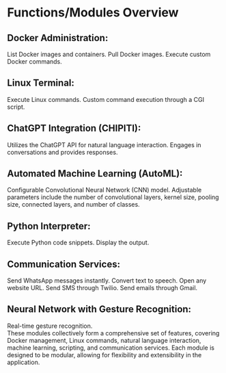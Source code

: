 <h1>Functions/Modules Overview</h1>

<h2>Docker Administration:</h2>

List Docker images and containers.
Pull Docker images.
Execute custom Docker commands.
<h2>Linux Terminal:</h2>

Execute Linux commands.
Custom command execution through a CGI script.
<h2>ChatGPT Integration (CHIPITI):</h2>

Utilizes the ChatGPT API for natural language interaction.
Engages in conversations and provides responses.
<h2>Automated Machine Learning (AutoML):</h2>

Configurable Convolutional Neural Network (CNN) model.
Adjustable parameters include the number of convolutional layers, kernel size, pooling size, connected layers, and number of classes.
<h2>Python Interpreter:</h2>

Execute Python code snippets.
Display the output.
<h2>Communication Services:</h2>

Send WhatsApp messages instantly.
Convert text to speech.
Open any website URL.
Send SMS through Twilio.
Send emails through Gmail.
<h2>Neural Network with Gesture Recognition:</h2>
Real-time gesture recognition.
<br>
These modules collectively form a comprehensive set of features, covering Docker management, Linux commands, natural language interaction, machine learning, scripting, and communication services. Each module is designed to be modular, allowing for flexibility and extensibility in the application.
